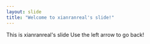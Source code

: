 ```yaml
---
layout: slide
title: "Welcome to xianranreal's slide!"
---
```

This is xianranreal's slide
Use the left arrow to go back!